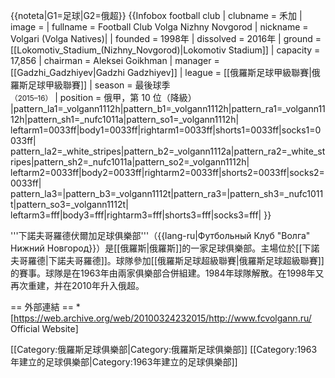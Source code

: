 {{noteta|G1=足球|G2=俄超}}
{{Infobox football club
| clubname   = 禾加
| image      = 
| fullname   = Football Club Volga Nizhny Novgorod
| nickname   = Volgari (Volga Natives)|
| founded    = 1998年
| dissolved  = 2016年
| ground     = [[Lokomotiv_Stadium_(Nizhny_Novgorod)|Lokomotiv Stadium]]
| capacity   = 17,856
| chairman   = Aleksei Goikhman
| manager    = [[Gadzhi_Gadzhiyev|Gadzhi Gadzhiyev]]
| league     = [[俄羅斯足球甲級聯賽|俄羅斯足球甲級聯賽]]
| season     = 最後球季<br> <small>（2015–16）</small>
| position   = 俄甲，第 10 位（降級）
|pattern_la1=_volgann1112h|pattern_b1=_volgann1112h|pattern_ra1=_volgann1112h|pattern_sh1=_nufc1011a|pattern_so1=_volgann1112h|
 leftarm1=0033ff|body1=0033ff|rightarm1=0033ff|shorts1=0033ff|socks1=0033ff|
 pattern_la2=_white_stripes|pattern_b2=_volgann1112a|pattern_ra2=_white_stripes|pattern_sh2=_nufc1011a|pattern_so2=_volgann1112h|
 leftarm2=0033ff|body2=0033ff|rightarm2=0033ff|shorts2=0033ff|socks2=0033ff|
 pattern_la3=|pattern_b3=_volgann1112t|pattern_ra3=|pattern_sh3=_nufc1011t|pattern_so3=_volgann1112t|
 leftarm3=fff|body3=fff|rightarm3=fff|shorts3=fff|socks3=fff|
}}

'''下諾夫哥羅德伏爾加足球俱樂部'''（{{lang-ru|Футбольный Клуб "Волга" Нижний Новгород}}）是[[俄羅斯|俄羅斯]]的一家足球俱樂部。主場位於[[下諾夫哥羅德|下諾夫哥羅德]]。球隊參加[[俄羅斯足球超級聯賽|俄羅斯足球超級聯賽]]的賽事。球隊是在1963年由兩家俱樂部合併組建。1984年球隊解散。在1998年又再次重建，并在2010年升入俄超。

== 外部連結 ==
*[https://web.archive.org/web/20100324232015/http://www.fcvolgann.ru/ Official Website]

[[Category:俄羅斯足球俱樂部|Category:俄羅斯足球俱樂部]]
[[Category:1963年建立的足球俱樂部|Category:1963年建立的足球俱樂部]]